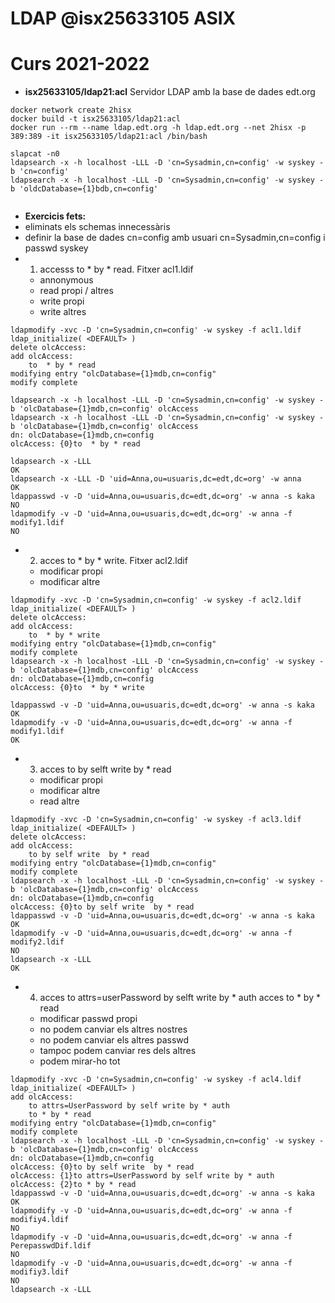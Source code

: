 # LDAP @isx25633105 ASIX
# Curs 2021-2022

* **isx25633105/ldap21:acl** Servidor LDAP amb la base de dades edt.org

```
docker network create 2hisx
docker build -t isx25633105/ldap21:acl
docker run --rm --name ldap.edt.org -h ldap.edt.org --net 2hisx -p 389:389 -it isx25633105/ldap21:acl /bin/bash 

slapcat -n0
ldapsearch -x -h localhost -LLL -D 'cn=Sysadmin,cn=config' -w syskey -b 'cn=config'
ldapsearch -x -h localhost -LLL -D 'cn=Sysadmin,cn=config' -w syskey -b 'oldcDatabase={1}bdb,cn=config'


```

* **Exercicis fets:**
* eliminats els schemas innecessàris
* definir la base de dades cn=config amb usuari
  cn=Sysadmin,cn=config i passwd syskey 
* 1) accesss to * by * read. Fitxer acl1.ldif
  - annonymous
  - read propi / altres
  - write propi
  - write altres
```
ldapmodify -xvc -D 'cn=Sysadmin,cn=config' -w syskey -f acl1.ldif
ldap_initialize( <DEFAULT> )
delete olcAccess:
add olcAccess:
	to  * by * read
modifying entry "olcDatabase={1}mdb,cn=config"
modify complete

ldapsearch -x -h localhost -LLL -D 'cn=Sysadmin,cn=config' -w syskey -b 'olcDatabase={1}mdb,cn=config' olcAccess
ldapsearch -x -h localhost -LLL -D 'cn=Sysadmin,cn=config' -w syskey -b 'olcDatabase={1}mdb,cn=config' olcAccess
dn: olcDatabase={1}mdb,cn=config
olcAccess: {0}to  * by * read

ldapsearch -x -LLL
OK
ldapsearch -x -LLL -D 'uid=Anna,ou=usuaris,dc=edt,dc=org' -w anna
OK 
ldappasswd -v -D 'uid=Anna,ou=usuaris,dc=edt,dc=org' -w anna -s kaka
NO
ldapmodify -v -D 'uid=Anna,ou=usuaris,dc=edt,dc=org' -w anna -f modify1.ldif
NO
```
* 2) acces to * by * write. Fitxer acl2.ldif
  - modificar propi 
  - modificar altre
```
ldapmodify -xvc -D 'cn=Sysadmin,cn=config' -w syskey -f acl2.ldif
ldap_initialize( <DEFAULT> )
delete olcAccess:
add olcAccess:
	to  * by * write
modifying entry "olcDatabase={1}mdb,cn=config"
modify complete
ldapsearch -x -h localhost -LLL -D 'cn=Sysadmin,cn=config' -w syskey -b 'olcDatabase={1}mdb,cn=config' olcAccess
dn: olcDatabase={1}mdb,cn=config
olcAccess: {0}to  * by * write

ldappasswd -v -D 'uid=Anna,ou=usuaris,dc=edt,dc=org' -w anna -s kaka
OK
ldapmodify -v -D 'uid=Anna,ou=usuaris,dc=edt,dc=org' -w anna -f modify1.ldif
OK
```
* 3) acces to by selft write by * read
  - modificar propi
  - modificar altre
  - read altre
```
ldapmodify -xvc -D 'cn=Sysadmin,cn=config' -w syskey -f acl3.ldif
ldap_initialize( <DEFAULT> )
delete olcAccess:
add olcAccess:
	to by self write  by * read
modifying entry "olcDatabase={1}mdb,cn=config"
modify complete
ldapsearch -x -h localhost -LLL -D 'cn=Sysadmin,cn=config' -w syskey -b 'olcDatabase={1}mdb,cn=config' olcAccess
dn: olcDatabase={1}mdb,cn=config
olcAccess: {0}to by self write  by * read
ldappasswd -v -D 'uid=Anna,ou=usuaris,dc=edt,dc=org' -w anna -s kaka
OK
ldapmodify -v -D 'uid=Anna,ou=usuaris,dc=edt,dc=org' -w anna -f modify2.ldif
NO
ldapsearch -x -LLL
OK

```
* 4) acces to attrs=userPassword
		by selft write
		by * auth
   acces to * by * read
  - modificar passwd propi
  - no podem canviar els altres nostres
  - no podem canviar els altres passwd
  - tampoc podem canviar res dels altres 
  - podem mirar-ho tot
```
ldapmodify -xvc -D 'cn=Sysadmin,cn=config' -w syskey -f acl4.ldif
ldap_initialize( <DEFAULT> )
add olcAccess:
	to attrs=UserPassword by self write by * auth
	to * by * read
modifying entry "olcDatabase={1}mdb,cn=config"
modify complete
ldapsearch -x -h localhost -LLL -D 'cn=Sysadmin,cn=config' -w syskey -b 'olcDatabase={1}mdb,cn=config' olcAccess
dn: olcDatabase={1}mdb,cn=config
olcAccess: {0}to by self write  by * read
olcAccess: {1}to attrs=UserPassword by self write by * auth
olcAccess: {2}to * by * read
ldappasswd -v -D 'uid=Anna,ou=usuaris,dc=edt,dc=org' -w anna -s kaka
OK
ldapmodify -v -D 'uid=Anna,ou=usuaris,dc=edt,dc=org' -w anna -f modifiy4.ldif
NO
ldapmodify -v -D 'uid=Anna,ou=usuaris,dc=edt,dc=org' -w anna -f PerepasswdDif.ldif
NO
ldapmodify -v -D 'uid=Anna,ou=usuaris,dc=edt,dc=org' -w anna -f modifiy3.ldif
NO
ldapsearch -x -LLL
```

